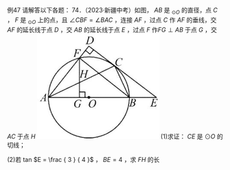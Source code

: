 例47 请解答以下各题： 74．（2023·新疆中考）如图， $A B$ 是 $_ { \odot O }$ 的直径，点 $C$ ， $F$ 是 $_ { \odot O }$ 上的点，且 $\angle C B F = \angle B A C$ ，连接 $A F$ ，过点 $C$ 作 $A F$ 的垂线，交 $A F$ 的延长线于点 $D$ ，交 $A B$ 的延长线于点 $E$ ，过点 $F$ 作$F G \perp A B$ 于点 $G$ ，交 $A C$ 于点 $H$
![](<../../qs_image_DB/专题3-6__圆的综合（27类题型）（解析版）/9d163d5df7278d57e91731269c1632d0e873016d20700af91468153c1f78b0fb.jpg>)
(1)求证： $C E$ 是 $\odot O$ 的切线；

(2)若 tan $E = \frac { 3 } { 4 }$ ， $B E = 4$ ，求 $F H$ 的长
